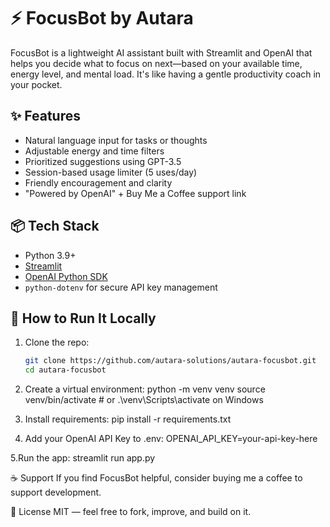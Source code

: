 # ⚡ FocusBot by Autara

FocusBot is a lightweight AI assistant built with Streamlit and OpenAI that helps you decide what to focus on next—based on your available time, energy level, and mental load. It's like having a gentle productivity coach in your pocket.

## ✨ Features
- Natural language input for tasks or thoughts
- Adjustable energy and time filters
- Prioritized suggestions using GPT-3.5
- Session-based usage limiter (5 uses/day)
- Friendly encouragement and clarity
- "Powered by OpenAI" + Buy Me a Coffee support link

## 📦 Tech Stack
- Python 3.9+
- [Streamlit](https://streamlit.io)
- [OpenAI Python SDK](https://github.com/openai/openai-python)
- `python-dotenv` for secure API key management

## 🚀 How to Run It Locally
1. Clone the repo:
   ```bash
   git clone https://github.com/autara-solutions/autara-focusbot.git
   cd autara-focusbot

2. Create a virtual environment:
python -m venv venv
source venv/bin/activate  # or .\venv\Scripts\activate on Windows

3. Install requirements:
pip install -r requirements.txt

4. Add your OpenAI API Key to .env:
OPENAI_API_KEY=your-api-key-here

5.Run the app:
streamlit run app.py


☕ Support
If you find FocusBot helpful, consider buying me a coffee to support development.

📄 License
MIT — feel free to fork, improve, and build on it.
